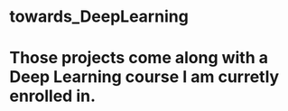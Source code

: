 # towards_DeepLearning

# Those projects come along with a Deep Learning course I am curretly enrolled in.
